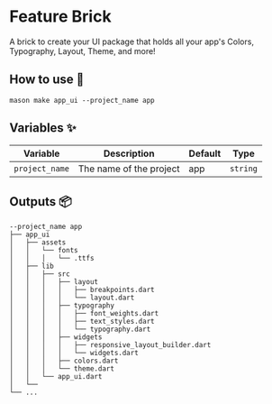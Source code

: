 # Feature Brick

A brick to create your UI package that holds all your app's Colors, Typography, Layout, Theme, and more!

## How to use 🚀

```
mason make app_ui --project_name app
```

## Variables ✨

| Variable       | Description             | Default | Type     |
| -------------- | ----------------------- | ------- | -------- |
| `project_name` | The name of the project | app     | `string` |

## Outputs 📦

```
--project_name app
├── app_ui
│   ├── assets
│   │   └── fonts
│   │   │   └── .ttfs
│   ├── lib
│   │   ├── src
│   │   │   ├── layout
│   │   │   │   ├── breakpoints.dart
│   │   │   │   └── layout.dart
│   │   │   ├── typography
│   │   │   │   ├── font_weights.dart
│   │   │   │   ├── text_styles.dart
│   │   │   │   └── typography.dart
│   │   │   ├── widgets
│   │   │   │   ├── responsive_layout_builder.dart
│   │   │   │   └── widgets.dart
│   │   │   ├── colors.dart
│   │   │   └── theme.dart
│   │   └── app_ui.dart
│   └──
└── ...
```
